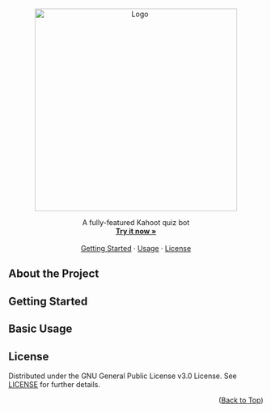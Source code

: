 <a id="readme-top"></a> 



<!-- PROJECT SUMMARY -->
<br />
<div align="center">
  <img src="https://1000logos.net/wp-content/uploads/2022/02/Kahoot-Logo.png" alt="Logo" width="400px">
  <br />
  <p align="center">
    A fully-featured Kahoot quiz bot
    <br />
    <a href="https://www.youtube.com/@theredditgod"><strong>Try it now »</strong></a>
    <br />
    <br />
    <a href="#about-the-project">Getting Started</a>
    ·
    <a href="#basic-usage">Usage</a>
    ·
    <a href="https://github.com/Kieran-Lock/AutoKahoot/blob/main/LICENSE">License</a>
  </p>
</div>



<!-- ABOUT THE PROJECT -->
## About the Project





<!-- GETTING STARTED -->
## Getting Started





<!-- BASIC USAGE EXAMPLES -->
## Basic Usage





<!-- LICENSE -->
## License

Distributed under the GNU General Public License v3.0 License. See [LICENSE](https://github.com/Kieran-Lock/AutoKahoot/blob/main/LICENSE) for further details.

<p align="right">(<a href="#readme-top">Back to Top</a>)</p>
